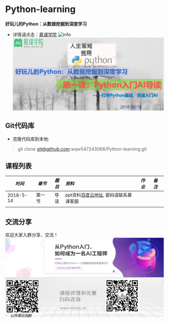 # Python-learning
**好玩儿的Python：从数据挖掘到深度学习**
- 详情请点击：[慕课学院](http://www.mooc.ai/course/489)
![info](http://static.mooc.ai/files/course/2018/05-08/17590372d80d143595.jpg)
![简介](fig/intro.png)

## Git代码库
- 克隆代码库到本地:
> git clone git@github.com:wqw547243068/Python-learning.git

## 课程列表
|*时间*|*章节*|*题目*|*资料*|*作业*|*备注*|
|----|----|:------:|:----|:----|:----|
|2018-5-14|第一节|导读|ppt资料[百度云地址](https://pan.baidu.com/s/1hcEv2lYxACnbwMDO5egpbg), 密码请联系慕课客服|||
|||||||

## 交流分享
欢迎大家入群分享、交流！
![简介](fig/contact.png)


